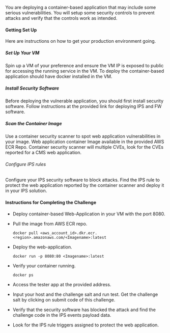 
You are deploying a container-based application that may include some serious vulnerabilities. 
You will setup some security controls to prevent attacks and verify that the controls work as intended.

#### Getting Set Up
Here are instructions on how to get your production environment going.

##### Set Up Your VM
Spin up a VM of your preference and ensure the VM IP is exposed to public for accessing the running service in the VM. To deploy the container-based application should have docker installed in the VM.

##### Install Security Software
Before deploying the vulnerable application, you should first install security software. Follow instructions at the provided link for deploying IPS and FW software.

##### Scan the Container Image
Use a container security scanner to spot web application vulnerabilities in your image. Web application container Image available in the provided AWS ECR Repo.
Container security scanner will multiple CVEs, look for the CVEs reported for a CMS web application. 

###### Configure IPS rules
Configure your IPS security software to block attacks. Find the IPS rule to protect the web application reported by the container scanner and deploy it in your IPS solution.

#### Instructions for Completing the Challenge
- Deploy container-based Web-Application in your VM with the port 8080.

* Pull the image from AWS ECR repo.

  `docker pull <aws_account_id>.dkr.ecr.<region>.amazonaws.com/<Imagename>:latest`

* Deploy the web-application.

  `docker run -p 8080:80 <Imagename>:latest`

* Verify your container running.

  `docker ps`

- Access the tester app at the provided address.

- Input your host and the challenge salt and run test. Get the challenge salt by clicking on submit code of this challenge.

- Verify that the security software has blocked the attack and find the challenge code in the IPS events payload data. 

- Look for the IPS rule triggers assigned to protect the web application. 
